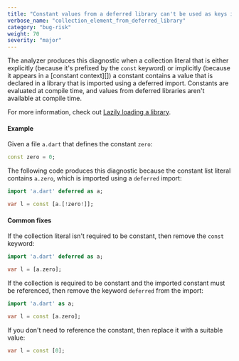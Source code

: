 ```yaml
---
title: "Constant values from a deferred library can't be used as keys in a 'const' map literal.  Constant values from a deferred library can't be used as values in a 'const' constructor.  Constant values from a deferred library can't be used as values in a 'const' list literal.  Constant values from a deferred library can't be used as values in a 'const' map literal.  Constant values from a deferred library can't be used as values in a 'const' set literal"
verbose_name: "collection_element_from_deferred_library"
category: "bug-risk"
weight: 70
severity: "major"
---
```

The analyzer produces this diagnostic when a collection literal that is
either explicitly (because it's prefixed by the `const` keyword) or
implicitly (because it appears in a [constant context][]) a constant
contains a value that is declared in a library that is imported using a
deferred import. Constants are evaluated at compile time, and values from
deferred libraries aren't available at compile time.

For more information, check out
[Lazily loading a library](https://dart.dev/language/libraries#lazily-loading-a-library).

#### Example

Given a file `a.dart` that defines the constant `zero`:

```dart
const zero = 0;
```

The following code produces this diagnostic because the constant list
literal contains `a.zero`, which is imported using a `deferred` import:

```dart
import 'a.dart' deferred as a;

var l = const [a.[!zero!]];
```

#### Common fixes

If the collection literal isn't required to be constant, then remove the
`const` keyword:

```dart
import 'a.dart' deferred as a;

var l = [a.zero];
```

If the collection is required to be constant and the imported constant must
be referenced, then remove the keyword `deferred` from the import:

```dart
import 'a.dart' as a;

var l = const [a.zero];
```

If you don't need to reference the constant, then replace it with a
suitable value:

```dart
var l = const [0];
```
